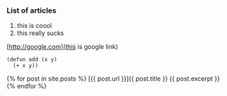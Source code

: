 
### List of articles 
1. this is coool
2. this really sucks 

[http://google.com](this is google link)

```common-lisp
(defun add (x y)
  (+ x y))
```
{% for post in site.posts %}
  [{{ post.url }}]{{ post.title }}
  {{ post.excerpt }}
{% endfor %}
